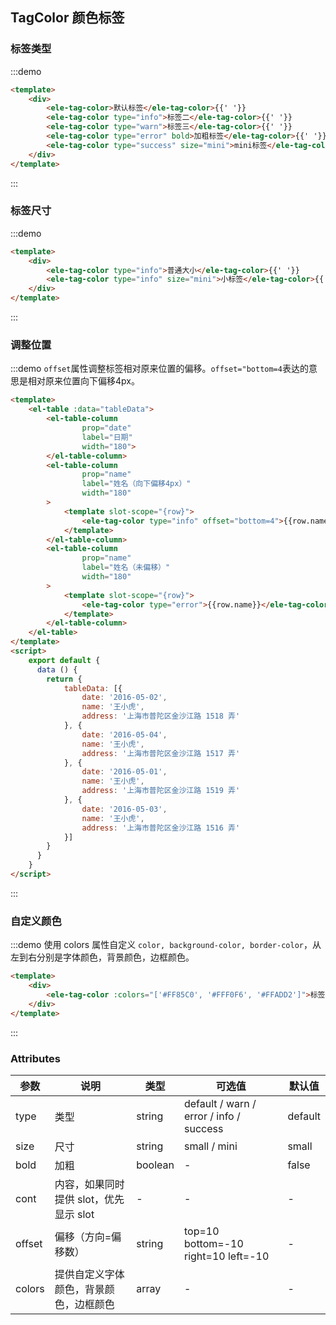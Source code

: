 ## TagColor 颜色标签

### 标签类型

:::demo
```html
<template>
    <div>
        <ele-tag-color>默认标签</ele-tag-color>{{' '}}
        <ele-tag-color type="info">标签二</ele-tag-color>{{' '}}
        <ele-tag-color type="warn">标签三</ele-tag-color>{{' '}}
        <ele-tag-color type="error" bold>加粗标签</ele-tag-color>{{' '}}
        <ele-tag-color type="success" size="mini">mini标签</ele-tag-color>{{' '}}
    </div>
</template>
```
:::

### 标签尺寸

:::demo
```html
<template>
    <div>
        <ele-tag-color type="info">普通大小</ele-tag-color>{{' '}}
        <ele-tag-color type="info" size="mini">小标签</ele-tag-color>{{' '}}
    </div>
</template>
```
:::

### 调整位置
:::demo `offset`属性调整标签相对原来位置的偏移。`offset="bottom=4`表达的意思是相对原来位置向下偏移4px。
```html
<template>
    <el-table :data="tableData">
        <el-table-column
                prop="date"
                label="日期"
                width="180">
        </el-table-column>
        <el-table-column
                prop="name"
                label="姓名（向下偏移4px）"
                width="180"
        >
            <template slot-scope="{row}">
                <ele-tag-color type="info" offset="bottom=4">{{row.name}}</ele-tag-color>
            </template>
        </el-table-column>
        <el-table-column
                prop="name"
                label="姓名（未偏移）"
                width="180"
        >
            <template slot-scope="{row}">
                <ele-tag-color type="error">{{row.name}}</ele-tag-color>
            </template>
        </el-table-column>
    </el-table>
</template>
<script>
    export default {
      data () {
        return {
            tableData: [{
                date: '2016-05-02',
                name: '王小虎',
                address: '上海市普陀区金沙江路 1518 弄'
            }, {
                date: '2016-05-04',
                name: '王小虎',
                address: '上海市普陀区金沙江路 1517 弄'
            }, {
                date: '2016-05-01',
                name: '王小虎',
                address: '上海市普陀区金沙江路 1519 弄'
            }, {
                date: '2016-05-03',
                name: '王小虎',
                address: '上海市普陀区金沙江路 1516 弄'
            }]
        }
      }
    }
</script>
```
:::

### 自定义颜色

:::demo 使用 colors 属性自定义 `color, background-color, border-color`，从左到右分别是字体颜色，背景颜色，边框颜色。
```html
<template>
    <div>
        <ele-tag-color :colors="['#FF85C0', '#FFF0F6', '#FFADD2']">标签一</ele-tag-color>
    </div>
</template>
```
:::

### Attributes
| 参数      | 说明 | 类型      | 可选值                                     | 默认值   |
|---------- |--|---------- |-----------------------------------------|-------- |
| type     | 类型 | string  | default / warn / error / info / success |    default     |
| size     | 尺寸 | string  | small / mini |    small     |
| bold     | 加粗 | boolean  | - |    false     |
| cont     | 内容，如果同时提供 slot，优先显示 slot | -  | - |    -     |
| offset     | 偏移（方向=偏移数） | string  | top=10 bottom=-10 right=10 left=-10  |    -     |
| colors     | 提供自定义字体颜色，背景颜色，边框颜色 | array  | - |    -     |
